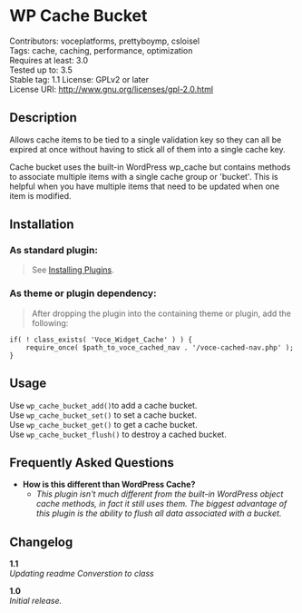 WP Cache Bucket
=================
Contributors: voceplatforms, prettyboymp, csloisel  
Tags: cache, caching, performance, optimization  
Requires at least: 3.0  
Tested up to: 3.5  
Stable tag: 1.1
License: GPLv2 or later  
License URI: http://www.gnu.org/licenses/gpl-2.0.html

## Description
Allows cache items to be tied to a single validation key so they can all be expired at once without having to stick all of them into a single cache key.

Cache bucket uses the built-in WordPress wp_cache but contains methods to associate multiple items with a single cache group or 'bucket'. This is helpful when you have multiple items that need to be updated when one item is modified.

## Installation

### As standard plugin:
> See [Installing Plugins](http://codex.wordpress.org/Managing_Plugins#Installing_Plugins).

### As theme or plugin dependency:
> After dropping the plugin into the containing theme or plugin, add the following:

	if( ! class_exists( 'Voce_Widget_Cache' ) ) {
	    require_once( $path_to_voce_cached_nav . '/voce-cached-nav.php' );
	}

## Usage
Use ```wp_cache_bucket_add()```to add a cache bucket.  
Use ```wp_cache_bucket_set()``` to set a cache bucket.  
Use ```wp_cache_bucket_get()``` to get a cache bucket.  
Use ```wp_cache_bucket_flush()``` to destroy a cached bucket.  

## Frequently Asked Questions

* **How is this different than WordPress Cache?**
  * *This plugin isn't much different from the built-in WordPress object cache methods, in fact it still uses them. The biggest advantage of this plugin is the ability to flush all data associated with a bucket.*

## Changelog
**1.1**  
*Updating readme* 
*Converstion to class*

**1.0**  
*Initial release.*  